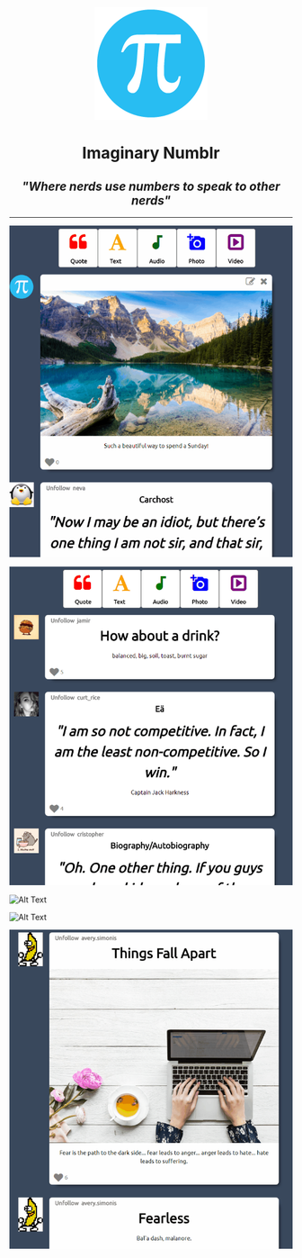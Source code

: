 <p align="center"> 
  <a href="https://imaginarynumblr.herokuapp.com/">
    <img src="https://github.com/MoistCode/ImaginaryNumblr/blob/master/app/assets/images/default_user.png">
  </a>
  
  <br>
  <h1 align="center">Imaginary Numblr</h1>
  <h2 align="center"><i>"Where nerds use numbers to speak to other nerds"</i></h2>
</p>  

***


![Creation](https://github.com/MoistCode/ImaginaryNumblr/blob/master/readme_gifs/Creation%20bar.gif)

![Alt Text](https://github.com/MoistCode/ImaginaryNumblr/blob/master/readme_gifs/edit%20delete.gif)

![Alt Text](https://github.com/MoistCode/ImaginaryNumblr/blob/master/readme_gifs/delete.gif)

![Alt Text](https://github.com/MoistCode/ImaginaryNumblr/blob/master/readme_gifs/like.gif)

![Alt Text](https://github.com/MoistCode/ImaginaryNumblr/blob/master/readme_gifs/unfollow.gif)
